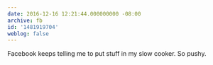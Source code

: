 ```yaml
---
date: 2016-12-16 12:21:44.000000000 -08:00
archive: fb
id: '1481919704'
weblog: false
---
```


Facebook keeps telling me to put stuff in my slow cooker. So pushy.
